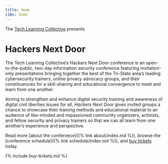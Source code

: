```yaml
---
title: Home
i18n: home
---
```


The [Tech Learning Collective](https://techlearningcollective.com/) presents

<h1>
    <span>Hackers</span>
    Next Door
</h1>

The Tech Learning Collective&rsquo;s Hackers Next Door conference is an open-to-the-public, two-day information security conference featuring invitation-only presentations bringing together the best of the Tri-State area&rsquo;s leading cybersecurity trainers, online privacy advocacy groups, and their constituencies for a skill-sharing and educational convergence to meet and learn from one another.

Aiming to strengthen and enhance digital security training and awareness of digital civil liberties issues for all, *Hackers Next Door* gives invited groups a chance to showcase their training methods and educational material to an audience of like-minded and impassioned community organizers, activists, and fellow security and privacy trainers so that we can all learn from one another&rsquo;s experience and perspective.

Read more [about the confernece]({% link about/index.md %}), browse the [conference schedule]({% link schedule/index.md %}), and [buy tickets](#buy-tickets) today.

{% include buy-tickets.md %}
